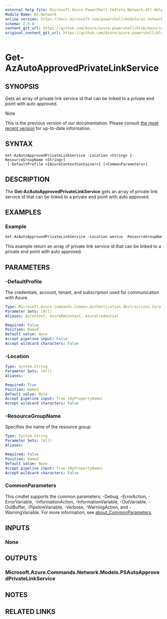 ```yaml
---
external help file: Microsoft.Azure.PowerShell.Cmdlets.Network.dll-Help.xml
Module Name: Az.Network
online version: https://docs.microsoft.com/powershell/module/az.network/get-azautoapprovedprivatelinkservice
schema: 2.0.0
content_git_url: https://github.com/Azure/azure-powershell/blob/main/src/Network/Network/help/Get-AzAutoApprovedPrivateLinkService.md
original_content_git_url: https://github.com/Azure/azure-powershell/blob/main/src/Network/Network/help/Get-AzAutoApprovedPrivateLinkService.md
---
```


# Get-AzAutoApprovedPrivateLinkService

## SYNOPSIS
Gets an array of private link service id that can be linked to a private end point with auto approved.

> [!NOTE]
>This is the previous version of our documentation. Please consult [the most recent version](/powershell/module/az.network/get-azautoapprovedprivatelinkservice) for up-to-date information.

## SYNTAX

```
Get-AzAutoApprovedPrivateLinkService -Location <String> [-ResourceGroupName <String>]
 [-DefaultProfile <IAzureContextContainer>] [<CommonParameters>]
```

## DESCRIPTION
The **Get-AzAutoApprovedPrivateLinkService** gets an array of private link service id that can be linked to a private end point with auto approved.

## EXAMPLES

### Example
```powershell
Get-AzAutoApprovedPrivateLinkService -Location westus -ResourceGroupName TestResourceGroup
```

This example return an array of private link service id that can be linked to a private end point with auto approved.

## PARAMETERS

### -DefaultProfile
The credentials, account, tenant, and subscription used for communication with Azure.

```yaml
Type: Microsoft.Azure.Commands.Common.Authentication.Abstractions.Core.IAzureContextContainer
Parameter Sets: (All)
Aliases: AzContext, AzureRmContext, AzureCredential

Required: False
Position: Named
Default value: None
Accept pipeline input: False
Accept wildcard characters: False
```

### -Location
```yaml
Type: System.String
Parameter Sets: (All)
Aliases:

Required: True
Position: Named
Default value: None
Accept pipeline input: True (ByPropertyName)
Accept wildcard characters: False
```

### -ResourceGroupName
Specifies the name of the resource group.

```yaml
Type: System.String
Parameter Sets: (All)
Aliases:

Required: False
Position: Named
Default value: None
Accept pipeline input: True (ByPropertyName)
Accept wildcard characters: False
```

### CommonParameters
This cmdlet supports the common parameters: -Debug, -ErrorAction, -ErrorVariable, -InformationAction, -InformationVariable, -OutVariable, -OutBuffer, -PipelineVariable, -Verbose, -WarningAction, and -WarningVariable. For more information, see [about_CommonParameters](http://go.microsoft.com/fwlink/?LinkID=113216).

## INPUTS

### None

## OUTPUTS

### Microsoft.Azure.Commands.Network.Models.PSAutoApprovedPrivateLinkService

## NOTES

## RELATED LINKS
